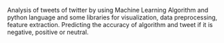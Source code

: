 Analysis of tweets of twitter by using Machine Learning Algorithm and python language and some libraries for visualization, data preprocessing, feature extraction. Predicting the accuracy of algorithm and tweet
if it is negative, positive or neutral.
